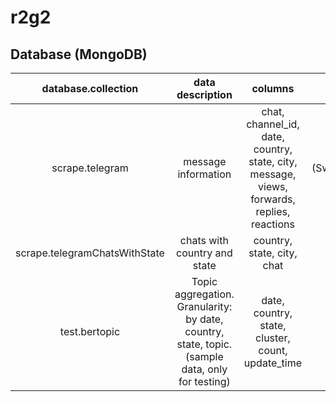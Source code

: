 # r2g2

## Database (MongoDB)

|     database.collection      |       data description       |                                          columns                                           |                data volume                 |
|:----------------------------:|:----------------------------:|:------------------------------------------------------------------------------------------:|:------------------------------------------:|
|       scrape.telegram        |  message information  | chat, channel_id, date, country, state, city, message, views, forwards, replies, reactions | 2,303,765 (Switzerland+Germany) 2023.09.07 |
|scrape.telegramChatsWithState| chats with country and state |country, state, city, chat|61|
|test.bertopic| Topic aggregation. Granularity: by date, country, state, topic. (sample data, only for testing) |date, country, state, cluster, count, update_time|14|
